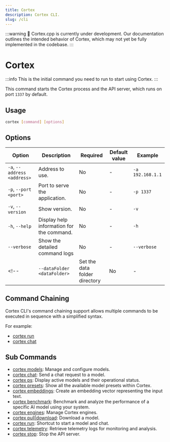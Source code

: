 ```yaml
---
title: Cortex
description: Cortex CLI.
slug: /cli
---
```


:::warning
🚧 Cortex.cpp is currently under development. Our documentation outlines the intended behavior of Cortex, which may not yet be fully implemented in the codebase.
:::

# Cortex
:::info
This is the initial command you need to run to start using Cortex.
:::

This command starts the Cortex process and the API server, which runs on port `1337` by default.

## Usage

```bash
cortex [command] [options]
```

## Options

| Option                       | Description                               | Required | Default value | Example                       |
| ---------------------------- | ----------------------------------------- | -------- | ------------- | ----------------------------- |
| `-a`, `--address <address>`  | Address to use.                            | No       | -             | `-a 192.168.1.1`              |
| `-p`, `--port <port>`        | Port to serve the application.             | No       | -             | `-p 1337`                     |
| `-v`, `--version`            | Show version.                              | No       | -       | `-v`                          |
| `-h`, `--help`               | Display help information for the command.  | No       | -             | `-h`                          |
| `--verbose`               | Show the detailed command logs                                 | No       | -       | `--verbose`                          |
<!--| `--dataFolder <dataFolder>`  | Set the data folder directory             | No       | -             | `--dataFolder /path/to/data`  | -->


## Command Chaining
Cortex CLI's command chaining support allows multiple commands to be executed in sequence with a simplified syntax.

For example:

- [cortex run](/docs/cli/run)
- [cortex chat](/docs/cli/chat)

## Sub Commands

- [cortex models](/docs/cli/models): Manage and configure models.
- [cortex chat](/docs/cli/chat): Send a chat request to a model.
- [cortex ps](/docs/cli/ps): Display active models and their operational status.
- [cortex presets](/docs/cli/presets): Show all the available model presets within Cortex.
- [cortex embeddings](/docs/cli/embeddings): Create an embedding vector representing the input text.
- [cortex benchmark](/docs/cli/benchmark): Benchmark and analyze the performance of a specific AI model using your system.
- [cortex engines](/docs/cli/engines): Manage Cortex engines.
- [cortex pull|download](/docs/cli/pull): Download a model.
- [cortex run](/docs/cli/run): Shortcut to start a model and chat.
- [cortex telemetry](/docs/cli/telemetry): Retrieve telemetry logs for monitoring and analysis.
- [cortex stop](/docs/cli/stop): Stop the API server.
